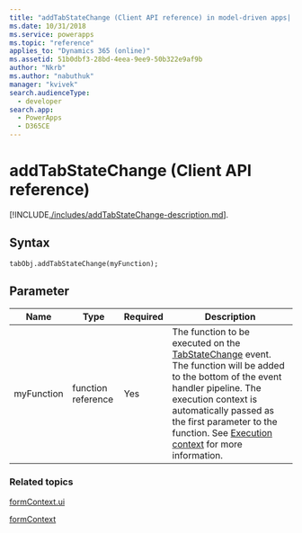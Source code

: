 ```yaml
---
title: "addTabStateChange (Client API reference) in model-driven apps| MicrosoftDocs"
ms.date: 10/31/2018
ms.service: powerapps
ms.topic: "reference"
applies_to: "Dynamics 365 (online)"
ms.assetid: 51b0dbf3-28bd-4eea-9ee9-50b322e9af9b
author: "Nkrb"
ms.author: "nabuthuk"
manager: "kvivek"
search.audienceType: 
  - developer
search.app: 
  - PowerApps
  - D365CE
---
```

# addTabStateChange (Client API reference)



[!INCLUDE[./includes/addTabStateChange-description.md](./includes/addTabStateChange-description.md)].

## Syntax

`tabObj.addTabStateChange(myFunction);` 

## Parameter

|Name|Type|Required|Description|
|--|--|--|--|
|myFunction|function reference|Yes|The function to be executed on the [TabStateChange](../events/tabstatechange.md) event. The function will be added to the bottom of the event handler pipeline. The execution context is automatically passed as the first parameter to the function. See [Execution context](../../clientapi-execution-context.md) for more information.|

### Related topics

[formContext.ui](../formContext-ui.md)

[formContext](../../clientapi-form-context.md)


